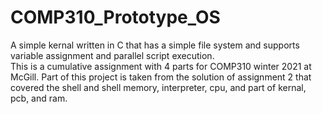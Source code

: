 # COMP310_Prototype_OS
A simple kernal written in C that has a simple file system and supports variable assignment and parallel script execution.\
This is a cumulative assignment with 4 parts for COMP310 winter 2021 at McGill. Part of this project is taken from the solution of assignment 2 that covered the shell and shell memory, interpreter, cpu, and part of kernal, pcb, and ram. 
